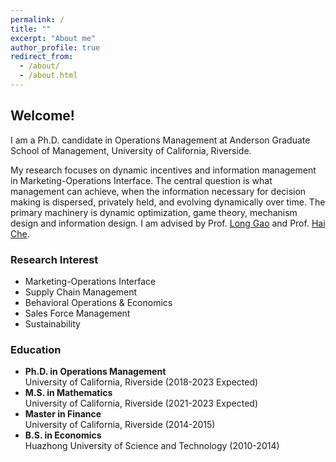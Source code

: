 ```yaml
---
permalink: /
title: ""
excerpt: "About me"
author_profile: true
redirect_from: 
  - /about/
  - /about.html
---
```


## Welcome!

I am a Ph.D. candidate in Operations Management at Anderson Graduate School of Management, University of California, Riverside.

My research focuses on dynamic incentives and information management in Marketing-Operations Interface. The central question is what management can achieve, when the information necessary for decision making is dispersed, privately held, and evolving dynamically over time. The primary machinery is dynamic optimization, game theory, mechanism design and information design. I am advised by Prof. [Long Gao](https://profiles.ucr.edu/app/home/profile/longg) and Prof. [Hai Che](https://sites.google.com/view/haiche/home).

### Research Interest
   
* Marketing-Operations Interface
* Supply Chain Management
* Behavioral Operations & Economics
* Sales Force Management
* Sustainability

### Education

* **Ph.D. in Operations Management**   
University of California, Riverside (2018-2023 Expected)
* **M.S. in Mathematics**    
University of California, Riverside (2021-2023 Expected)
* **Master in Finance**    
University of California, Riverside (2014-2015)
* **B.S. in Economics**    
Huazhong University of Science and Technology (2010-2014)

